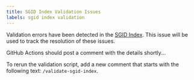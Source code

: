 ```yaml
---
title: SGID Index Validation Issues
labels: sgid index validation
---
```


Validation errors have been detected in the [SGID Index](https://docs.google.com/spreadsheets/d/11ASS7LnxgpnD0jN4utzklREgMf1pcvYjcXcIcESHweQ/edit#gid=1024261148). This issue will be used to track the resolution of these issues.

GitHub Actions should post a comment with the details shortly...

To rerun the validation script, add a new comment that starts with the following text: `/validate-sgid-index`.
